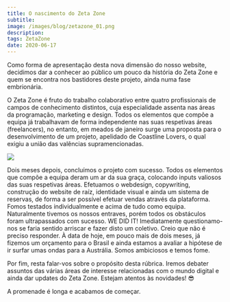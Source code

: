 ```yaml
---
title: O nascimento do Zeta Zone
subtitle:
image: /images/blog/zetazone_01.png
description:
tags: ZetaZone
date: 2020-06-17
---
```

Como forma de apresentação desta nova dimensão do nosso website, decidimos dar a conhecer ao público um pouco da história do Zeta Zone e quem se encontra nos bastidores deste projeto, ainda numa fase embrionária.

O Zeta Zone é fruto do trabalho colaborativo entre quatro profissionais de campos de conhecimento distintos, cuja especialidade assenta nas áreas da programação, marketing e design. Todos os elementos que compõe a equipa já trabalhavam de forma independente nas suas respetivas áreas (freelancers), no entanto, em meados de janeiro surge uma proposta para o desenvolvimento de um projeto, apelidado de Coastline Lovers, o qual exigiu a união das valências supramencionadas.

<img class="inner_image" src="/images/blog/CoastlineLovers.png">

Dois meses depois, concluímos o projeto com sucesso. Todos os elementos que compõe a equipa deram um ar da sua graça, colocando inputs valiosos das suas respetivas áreas. Efetuamos o webdesign, copywriting, construção do website de raíz, identidade visual e ainda um sistema de reservas, de forma a ser possível efetuar vendas através da plataforma. 
Fomos testados individualmente e acima de tudo como equipa. Naturalmente tivemos os nossos entraves, porém todos os obstáculos foram ultrapassados com sucesso. WE DID IT!
Imediatamente questionamo-nos se faria sentido arriscar e fazer disto um coletivo. Creio que não é preciso responder. À data de hoje, em pouco mais de dois meses, já fizemos um orçamento para o Brasil e ainda estamos a avaliar a hipótese de ir surfar umas ondas para a Austrália. Somos ambiciosos e temos fome.

Por fim, resta falar-vos sobre o propósito desta rúbrica. Iremos debater assuntos das várias áreas de interesse relacionadas com o mundo digital e ainda dar updates do Zeta Zone. 
Estejam atentos às novidades! 😎

A promenade é longa e acabamos de começar.


